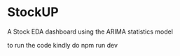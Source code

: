 # StockUP
A Stock EDA dashboard using the ARIMA statistics model

to run the code kindly do npm run dev
